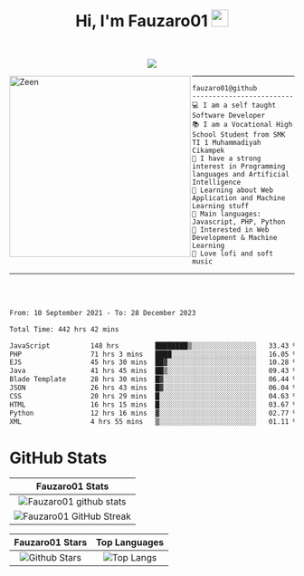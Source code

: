 <h1 align="center">
Hi, I'm Fauzaro01
  <img src="https://media.giphy.com/media/hvRJCLFzcasrR4ia7z/giphy.gif" width="30"></h1>
<br/>

<p align="center">
  <a href="https://github.com/DenverCoder1/readme-typing-svg">
    <img src="https://readme-typing-svg.herokuapp.com?lines=Chill%20and%20Coding;Full+Stack+Web+Developer;Student;Software%20Develover;Always%20learning%20new%20things&center=true&width=380&height=45"></a>
</p>

<img align="left" src="https://media.tenor.com/LNrMsLTFICEAAAAi/elysia.gif" alt="Zeen" width="320" height="320" />
<hr>

```
fauzaro01@github
-------------------------
💻 I am a self taught Software Developer
📚 I am a Vocational High School Student from SMK TI 1 Muhammadiyah Cikampek
📝 I have a strong interest in Programming languages and Artificial Intelligence
🌱 Learning about Web Application and Machine Learning stuff
🌟 Main languages: Javascript, PHP, Python
🚩 Interested in Web Development & Machine Learning
🎵 Love lofi and soft music 
```

<hr>
<br>
<br>
<div align="left">
<!--START_SECTION:waka-->

```txt
From: 10 September 2021 - To: 28 December 2023

Total Time: 442 hrs 42 mins

JavaScript          148 hrs         ████████▒░░░░░░░░░░░░░░░░   33.43 %
PHP                 71 hrs 3 mins   ████░░░░░░░░░░░░░░░░░░░░░   16.05 %
EJS                 45 hrs 30 mins  ██▓░░░░░░░░░░░░░░░░░░░░░░   10.28 %
Java                41 hrs 45 mins  ██▒░░░░░░░░░░░░░░░░░░░░░░   09.43 %
Blade Template      28 hrs 30 mins  █▓░░░░░░░░░░░░░░░░░░░░░░░   06.44 %
JSON                26 hrs 43 mins  █▓░░░░░░░░░░░░░░░░░░░░░░░   06.04 %
CSS                 20 hrs 29 mins  █░░░░░░░░░░░░░░░░░░░░░░░░   04.63 %
HTML                16 hrs 15 mins  █░░░░░░░░░░░░░░░░░░░░░░░░   03.67 %
Python              12 hrs 16 mins  ▓░░░░░░░░░░░░░░░░░░░░░░░░   02.77 %
XML                 4 hrs 55 mins   ▒░░░░░░░░░░░░░░░░░░░░░░░░   01.11 %
```

<!--END_SECTION:waka-->
</div>

# GitHub Stats

|                                                            Fauzaro01 Stats                                                            |
| :--------------------------------------------------------------------------------------------------------------------------------------------: |
|        ![Fauzaro01 github stats](https://github-readme-stats.vercel.app/api?username=Fauzaro01&show_icons=true&theme=algolia)        |
|              ![Fauzaro01 GitHub Streak](https://github-readme-streak-stats.herokuapp.com/?user=Fauzaro01&theme=algolia)              |

|                                                                                              Fauzaro01 Stars                                                                                              |                                                           Top Languages                                                           |
| :----------------------------------------------------------------------------------------------------------------------------------------------------------------------------------------------------------------: | :-------------------------------------------------------------------------------------------------------------------------------: |
| ![Github Stars](https://github-readme-stats.vercel.app/api?username=Fauzaro01&show_icons=true&locale=en&count_private=true&hide_rank=true&custom_title=My%20GitHub%20Stats&disable_animations=true&theme=algolia) | ![Top Langs](https://github-readme-stats.vercel.app/api/top-langs/?username=Fauzaro01&langs_count=8&theme=algolia&layout=compact) |

